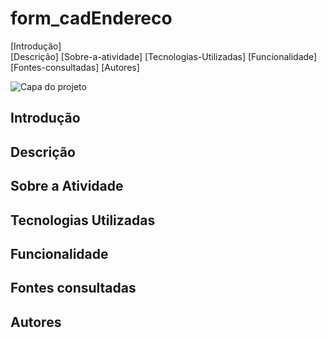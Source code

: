 # form_cadEndereco
 
[Introdução]  
[Descrição] 
[Sobre-a-atividade]
[Tecnologias-Utilizadas] 
[Funcionalidade] 
[Fontes-consultadas] 
[Autores]

![Capa do projeto]()

## Introdução 

## Descrição

## Sobre a Atividade

## Tecnologias Utilizadas

## Funcionalidade 

## Fontes consultadas 

## Autores 
